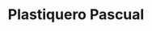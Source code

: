 ---
title: "Plastiquero Pascual"
url: /cochabamba/plastiquero-pascual/
shop: reparación de automóviles
---